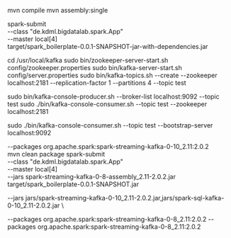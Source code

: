 
mvn compile
mvn assembly:single

spark-submit \
--class "de.kdml.bigdatalab.spark.App" \
--master local[4] \
target/spark_boilerplate-0.0.1-SNAPSHOT-jar-with-dependencies.jar

cd /usr/local/kafka
sudo bin/zookeeper-server-start.sh config/zookeeper.properties
sudo bin/kafka-server-start.sh config/server.properties
sudo bin/kafka-topics.sh --create --zookeeper localhost:2181 --replication-factor 1 --partitions 4 --topic test

sudo bin/kafka-console-producer.sh --broker-list localhost:9092 --topic test
sudo ./bin/kafka-console-consumer.sh --topic test --zookeeper localhost:2181

sudo ./bin/kafka-console-consumer.sh --topic test --bootstrap-server localhost:9092

--packages org.apache.spark:spark-streaming-kafka-0-10_2.11:2.0.2 \
mvn clean package
spark-submit \
--class "de.kdml.bigdatalab.spark.App" \
--master local[4] \
--jars spark-streaming-kafka-0-8-assembly_2.11-2.0.2.jar \
target/spark_boilerplate-0.0.1-SNAPSHOT.jar

--jars jars/spark-streaming-kafka-0-10_2.11-2.0.2.jar,jars/spark-sql-kafka-0-10_2.11-2.0.2.jar \

--packages org.apache.spark:spark-streaming-kafka-0-8_2.11:2.0.2
--packages org.apache.spark:spark-streaming-kafka-0-8_2.11:2.0.2